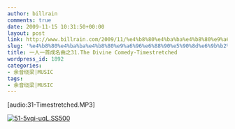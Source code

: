```yaml
---
author: billrain
comments: true
date: 2009-11-15 10:31:50+00:00
layout: post
link: http://www.billrain.com/2009/11/%e4%b8%80%e4%ba%ba%e4%b8%80%e9%a6%96%e6%88%90%e5%90%8d%e6%9b%b2%e4%b9%8b31-the-divine-comedy-timestretched/
slug: '%e4%b8%80%e4%ba%ba%e4%b8%80%e9%a6%96%e6%88%90%e5%90%8d%e6%9b%b2%e4%b9%8b31-the-divine-comedy-timestretched'
title: 一人一首成名曲之31.The Divine Comedy-Timestretched
wordpress_id: 1892
categories:
- 余音绕梁|MUSIC
tags:
- 余音绕梁|MUSIC
---
```


[audio:31-Timestretched.MP3]

 

[![51-5vqi-uqL._SS500_](http://www.billrain.com/wp-content/uploads/2009/11/515vqiuqL._SS500__thumb.jpg)](http://www.billrain.com/wp-content/uploads/2009/11/515vqiuqL._SS500_.jpg)
